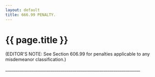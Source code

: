 ```yaml
---
layout: default 
title: 666.99 PENALTY.
---
```


{{ page.title }}
================

(EDITOR'S NOTE: See Section 606.99 for penalties applicable to any
misdemeanor classification.)

\_\_\_\_\_\_\_\_\_\_\_\_\_\_\_\_\_\_\_\_\_\_\_\_\_\_\_\_\_\_\_\_\_\_\_\_\_\_\_\_\_\_\_\_\_\_\_\_\_\_\_\_\_\_\_\_\_\_\_\_\_\_\_\_\_\_
